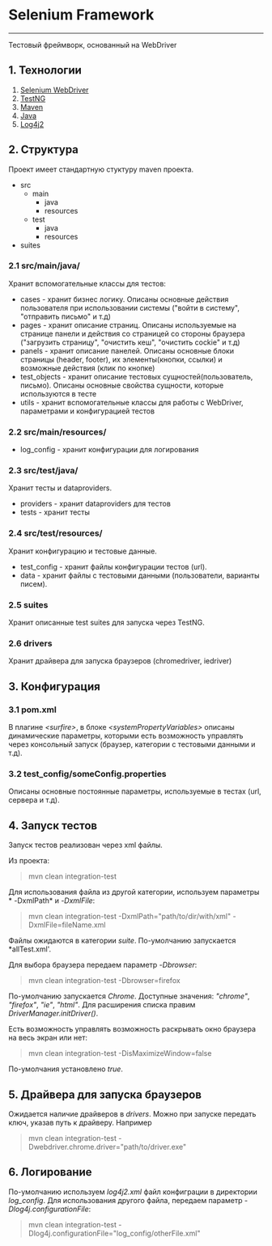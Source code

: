 # Selenium Framework #
----------------------

Тестовый фреймворк, основанный на WebDriver

## 1. Технологии

1. [Selenium WebDriver](http://docs.seleniumhq.org/)
2. [TestNG](http://testng.org/doc/index.html)
3. [Maven](http://maven.apache.org/guides/)
4. [Java](http://www.oracle.com/technetwork/java/index.html)
5. [Log4j2](https://logging.apache.org/log4j/2.x/index.html)

## 2. Структура

Проект имеет стандартную стуктуру maven проекта. 

* src
	* main
		* java
		* resources
	* test
		* java
		* resources
* suites

### 2.1 src/main/java/

Хранит вспомогательные классы для тестов:

* cases - хранит бизнес логику. Описаны основные действия пользователя при использовании системы ("войти в систему", "отправить письмо" и т.д)
* pages - хранит описание страниц. Описаны используемые на странице панели и действия со страницей со стороны браузера ("загрузить страницу", "очистить кеш", "очистить cockie" и т.д)
* panels - хранит описание панелей. Описаны основные блоки страницы (header, footer), их элементы(кнопки, ссылки) и возможные действия (клик по кнопке)
* test_objects - хранит описание тестовых сущностей(пользователь, письмо). Описаны основные свойства сущности, которые используются в тесте
* utils - хранит вспомогательные классы для работы с WebDriver, параметрами и конфигурацией тестов

### 2.2 src/main/resources/

* log_config - хранит конфигурации для логирования

### 2.3 src/test/java/

Хранит тесты и dataproviders.

* providers - хранит dataproviders для тестов
* tests - хранит тесты

### 2.4 src/test/resources/

Хранит конфигурацию и тестовые данные.

* test_сonfig - хранит файлы конфигурации тестов (url).
* data - хранит файлы с тестовыми данными (пользователи, варианты писем).

### 2.5 suites

Хранит описанные test suites для запуска через TestNG.

### 2.6 drivers

Xранит драйвера для запуска браузеров (chromedriver, iedriver)

## 3. Конфигурация
### 3.1 pom.xml

В плагине *\<surfire\>*, в блоке *\<systemPropertyVariables\>* описаны динамические параметры, которыми есть возможность управлять через консольный запуск (браузер, категории с тестовыми данными и т.д).

### 3.2 test_config/someConfig.properties

Описаны основные постоянные параметры, используемые в тестах (url, сервера и т.д).

## 4. Запуск тестов

Запуск тестов реализован через xml файлы. 

Из проекта:

>mvn clean integration-test

Для использования файла из другой категории, используем параметры * -DxmlPath* и *-DxmlFile*:

>mvn clean integration-test -DxmlPath="path/to/dir/with/xml" -DxmlFile=fileName.xml

Файлы ожидаются в категории *suite*. По-умолчанию запускается *allTest.xml'. 

Для выбора браузера передаем параметр *-Dbrowser*:

>mvn clean integration-test -Dbrowser=firefox

По-умолчанию запускается *Chrome*. Доступные значения: *"chrome"*, *"firefox"*, *"ie"*, *"html"*. Для расширения списка правим *DriverManager.initDriver()*.

Есть возможность управлять возможность раскрывать окно браузера на весь экран или нет:

>mvn clean integration-test -DisMaximizeWindow=false

По-умолчания установлено *true*.

## 5. Драйвера для запуска браузеров

Ожидается наличие драйверов в *drivers*. Можно при запуске передать ключ, указав путь к драйверу. Например
 
>mvn clean integration-test -Dwebdriver.chrome.driver="path/to/driver.exe"

## 6. Логирование

По-умолчанию используем *log4j2.xml* файл конфиграции в директории *log_config*. Для использования другого файла, передаем параметр *-Dlog4j.configurationFile*:

>mvn clean integration-test -Dlog4j.configurationFile="log_config/otherFile.xml"
